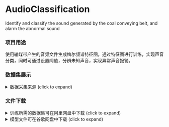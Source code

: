 # AudioClassification
Identify and classify the sound generated by the coal conveying belt, and alarm the abnormal sound

### 项目用途
使用输煤带产生的音频文件生成梅尔频谱特征图，通过特征图进行训练，实现声音分类，同时可通过设置阈值，分辨未知声音，实现异常声音报警。

### 数据集展示
<details>
  <summary>数据采集来源 (click to expand)</summary>

<p align="left"><img width="800" src="https://github.com/SSTato/AudioClassification/blob/master/output/1.jpg"></p>

</details>

### 文件下载

<details>
  <summary>训练所需的数据集可在阿里网盘中下载 (click to expand)</summary>
<p> 链接：https://www.aliyundrive.com/s/4468aMu7fKF </p>
<p>提取码：qe16 </p>
</details>
<details>
  <summary>模型文件可在谷歌网盘中下载 (click to expand)</summary>
<p> 链接：https://drive.google.com/file/d/17iHL1jsKN2Ke6qvmgYvHcB1FiYlu2whc/view?usp=sharing, https://drive.google.com/file/d/1cxhzYQex0b69vgT3oKCaSDa6c-mZNkg7/view?usp=sharing, https://drive.google.com/file/d/1qFGURFRhaN6fsXA_IJg4Mxld9msupwAn/view?usp=sharing </p>
</details>


